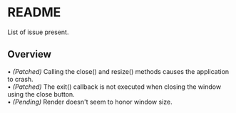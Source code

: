 # README

List of issue present.

## Overview

• <i>(Patched)</i> Calling the close() and resize() methods causes the application to crash. <br>
• <i>(Patched)</i> The exit() callback is not executed when closing the window using the close button. <br>
• <i>(Pending)</i> Render doesn't seem to honor window size.
